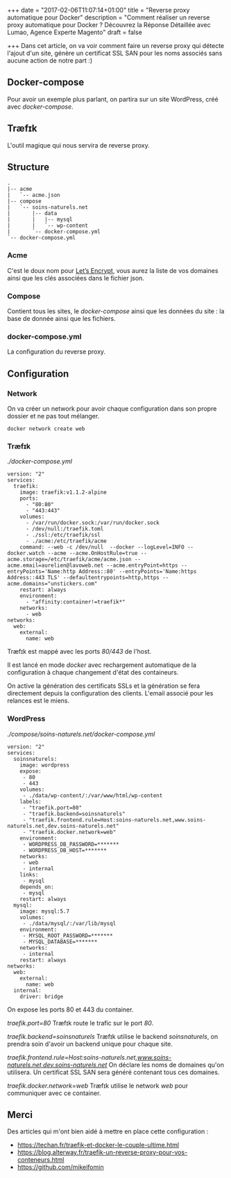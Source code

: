 +++
date = "2017-02-06T11:07:14+01:00"
title = "Reverse proxy automatique pour Docker"
description = "Comment réaliser un reverse proxy automatique pour Docker ? Découvrez la Réponse Détaillée avec Lumao, Agence Experte Magento"
draft = false

+++
Dans cet article, on va voir comment faire un reverse proxy qui détecte l'ajout d'un site,
génère un certificat SSL SAN pour les noms associés sans aucune action de notre part :)

## Docker-compose
Pour avoir un exemple plus parlant, on partira sur un site WordPress, créé avec *docker-compose*.

## Træfɪk
L'outil magique qui nous servira de reverse proxy.

## Structure 
````
.
|-- acme
|   `-- acme.json
|-- compose
|   `-- soins-naturels.net
|       |-- data
|       |   |-- mysql
|       |   `-- wp-content
|       `-- docker-compose.yml
`-- docker-compose.yml
````

### Acme
C'est le doux nom pour [Let’s Encrypt](https://letsencrypt.org/), vous aurez la liste de vos domaines ainsi que les clés associées dans le fichier json.
 
### Compose
Contient tous les sites, le _docker-compose_ ainsi que les données du site : la base de donnée ainsi que les fichiers.

### docker-compose.yml
La configuration du reverse proxy.

## Configuration

### Network
On va créer un network pour avoir chaque configuration dans son propre dossier et ne pas tout mélanger.
````
docker network create web
````

### Træfɪk
_./docker-compose.yml_
````
version: "2"
services:
  traefik:
    image: traefik:v1.1.2-alpine
    ports:
      - "80:80"
      - "443:443"
    volumes:
      - /var/run/docker.sock:/var/run/docker.sock
      - /dev/null:/traefik.toml
      - ./ssl:/etc/traefik/ssl
      - ./acme:/etc/traefik/acme
    command: --web -c /dev/null  --docker --logLevel=INFO --docker.watch --acme --acme.OnHostRule=true --acme.storage=/etc/traefik/acme/acme.json --acme.email=aurelien@lavoweb.net --acme.entryPoint=https --entryPoints='Name:http Address::80' --entryPoints='Name:https Address::443 TLS' --defaultentrypoints=http,https --acme.domains="unstickers.com"
    restart: always
    environment:
      - "affinity:container!=traefik*"
    networks:
      - web
networks:
  web:
    external:
      name: web
````
Træfɪk est mappé avec les ports _80/443_ de l'host.

Il est lancé en mode _docker_ avec rechargement automatique de la configuration à chaque changement d'état des containeurs.

On active la génération des certificats SSLs et la génération se fera directement depuis la configuration des clients.
L'email associé pour les relances est le miens.

### WordPress
_./compose/soins-naturels.net/docker-compose.yml_
````
version: "2"
services:
  soinsnaturels:
    image: wordpress
    expose: 
     - 80
     - 443
    volumes:
     - ./data/wp-content/:/var/www/html/wp-content
    labels:
     - "traefik.port=80"
     - "traefik.backend=soinsnaturels"
     - "traefik.frontend.rule=Host:soins-naturels.net,www.soins-naturels.net,dev.soins-naturels.net"
     - "traefik.docker.network=web"
    environment:
     - WORDPRESS_DB_PASSWORD=*******
     - WORDPRESS_DB_HOST=*******
    networks:
     - web
     - internal
    links:
     - mysql
    depends_on:
     - mysql
    restart: always
  mysql:
    image: mysql:5.7
    volumes:
     - ./data/mysql/:/var/lib/mysql
    environment:
     - MYSQL_ROOT_PASSWORD=*******
     - MYSQL_DATABASE=*******
    networks:
     - internal
    restart: always
networks:
  web:
    external:
      name: web
  internal:
    driver: bridge
````

On expose les ports 80 et 443 du container.

*traefik.port=80*
Træfɪk route le trafic sur le port _80_.

*traefik.backend=soinsnaturels*
Træfɪk utilise le backend _soinsnaturels_, on prendra soin d'avoir un backend unique pour chaque site.

*traefik.frontend.rule=Host:soins-naturels.net,www.soins-naturels.net,dev.soins-naturels.net*
On déclare les noms de domaines qu'on utilisera. Un certificat SSL SAN sera généré contenant tous ces domaines.

*traefik.docker.network=web*
Træfɪk utilise le network _web_ pour communiquer avec ce container.

## Merci
Des articles qui m'ont bien aidé à mettre en place cette configuration :

- https://techan.fr/traefik-et-docker-le-couple-ultime.html
- https://blog.alterway.fr/traefik-un-reverse-proxy-pour-vos-conteneurs.html
- https://github.com/mikeifomin